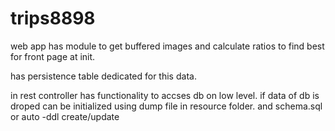 # trips8898
web app has module to get buffered images and calculate ratios to find best for front page at init.

has persistence table dedicated for this data.

in rest controller has functionality to accses db on low level.
if data of db is droped can be initialized using dump file in resource folder.
and schema.sql
or auto -ddl create/update

